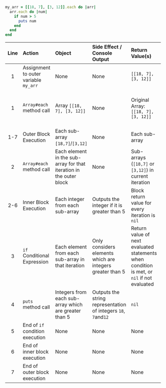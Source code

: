 ```ruby
my_arr = [[18, 7], [3, 12]].each do |arr|
  arr.each do |num|
    if num > 5
      puts num
    end
  end
end
```


| **Line** | **Action**                            | **Object**                                                          | **Side Effect / Console Output**                               | **Return Value(s)**                                                                        | **Return Value's Usage**                             |
| :---:    | :---------                            | :---------                                                          | :-------------------------------                               | :------------------                                                                        | :-----------------------                             |
| 1        | Assignment to outer variable `my_arr` | None                                                                | None                                                           | `[[18, 7], [3, 12]]`                                                                       | None                                                 |
| 1        | `Array#each` method call              | Array `[[18, 7], [3, 12]]`                                          | None                                                           | Original Array: `[[18, 7], [3, 12]]`                                                       | Used for assignment to outer local variable `my_arr` |
| 1-7      | Outer Block Execution                 | Each sub-array `[18,7]`/`[3,12]`                                    | None                                                           | Each sub-array                                                                             | No usage                                             |
| 2        | `Array#each` method call              | Each element in the sub-array for that iteration in the outer block | None                                                           | Sub-arrays (`[18,7]` or `[3,12]`) in current iteration                                     | Used as block return values of outer block           |
| 2-6      | Inner Block Execution                 | Each integer from each sub-array                                    | Outputs the integer if it is greater than 5                    | Block return value for every iteration is `nil`                                            | No usage                                             |
| 3        | `if` Conditional Expression           | Each element from each sub-array in that iteration                  | Only considers elements which are integers greater than 5      | Return value of next evaluated statements when condition is met, or `nil` if not evaluated | Used to determine inner block's return value         |
| 4        | `puts` method call                    | Integers from each sub-array which are greater than 5               | Outputs the string representation of integers `18`, `7`and`12` | `nil`                                                                                      | Used as inner block's return value                   |
| 5        | End of `if` condition execution       | None                                                                | None                                                           | None                                                                                       | None                                                 |
| 6        | End of inner block execution          | None                                                                | None                                                           | None                                                                                       | None                                                 |
| 7        | End of outer block execution          | None                                                                | None                                                           | None                                                                                       | None                                                 |


